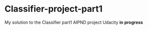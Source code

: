 # Classifier-project-part1
My solution to the Classifier part1 AIPND project Udacity
**in progress**
